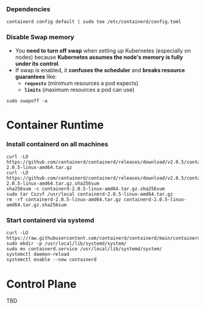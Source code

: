 ### Dependencies

```shell
containerd config default | sudo tee /etc/containerd/config.toml
```

### Disable Swap memory
- You **need to turn off swap** when setting up Kubernetes (especially on nodes) because **Kubernetes assumes the node's memory is fully under its control**.
- If swap is enabled, it **confuses the scheduler** and **breaks resource guarantees** like:
    - **`requests`** (minimum resources a pod expects)
    - **`limits`** (maximum resources a pod can use)
```shell
sudo swapoff -a
```

# Container Runtime

### Install containerd on all machines
```shell
curl -LO https://github.com/containerd/containerd/releases/download/v2.0.5/containerd-2.0.5-linux-amd64.tar.gz
curl -LO https://github.com/containerd/containerd/releases/download/v2.0.5/containerd-2.0.5-linux-amd64.tar.gz.sha256sum
sha256sum -c containerd-2.0.5-linux-amd64.tar.gz.sha256sum
sudo tar Cxzvf /usr/local containerd-2.0.5-linux-amd64.tar.gz
rm -rf containerd-2.0.5-linux-amd64.tar.gz containerd-2.0.5-linux-amd64.tar.gz.sha256sum
```
### Start containerd via systemd
```shell
curl -LO https://raw.githubusercontent.com/containerd/containerd/main/containerd.service
sudo mkdir -p /usr/local/lib/systemd/system/
sudo mv containerd.service /usr/local/lib/systemd/system/
systemctl daemon-reload
systemctl enable --now containerd
```

# Control Plane

TBD